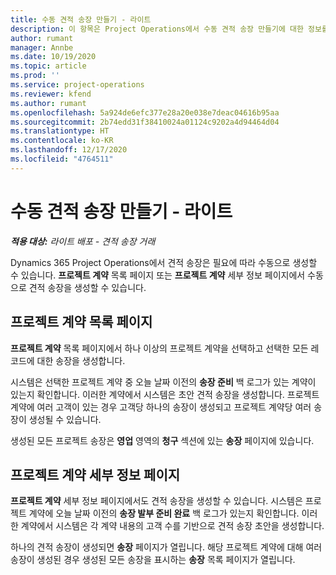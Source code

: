 ```yaml
---
title: 수동 견적 송장 만들기 - 라이트
description: 이 항목은 Project Operations에서 수동 견적 송장 만들기에 대한 정보를 제공합니다.
author: rumant
manager: Annbe
ms.date: 10/19/2020
ms.topic: article
ms.prod: ''
ms.service: project-operations
ms.reviewer: kfend
ms.author: rumant
ms.openlocfilehash: 5a924de6efc377e28a20e038e7deac04616b95aa
ms.sourcegitcommit: 2b74edd31f38410024a01124c9202a4d94464d04
ms.translationtype: HT
ms.contentlocale: ko-KR
ms.lasthandoff: 12/17/2020
ms.locfileid: "4764511"
---
```

# <a name="create-a-manual-proforma-invoice---lite"></a>수동 견적 송장 만들기 - 라이트

_**적용 대상:** 라이트 배포 - 견적 송장 거래_

Dynamics 365 Project Operations에서 견적 송장은 필요에 따라 수동으로 생성할 수 있습니다. **프로젝트 계약** 목록 페이지 또는 **프로젝트 계약** 세부 정보 페이지에서 수동으로 견적 송장을 생성할 수 있습니다.

##  <a name="project-contracts-list-page"></a>프로젝트 계약 목록 페이지

**프로젝트 계약** 목록 페이지에서 하나 이상의 프로젝트 계약을 선택하고 선택한 모든 레코드에 대한 송장을 생성합니다.

시스템은 선택한 프로젝트 계약 중 오늘 날짜 이전의 **송장 준비** 백 로그가 있는 계약이 있는지 확인합니다. 이러한 계약에서 시스템은 초안 견적 송장을 생성합니다. 프로젝트 계약에 여러 고객이 있는 경우 고객당 하나의 송장이 생성되고 프로젝트 계약당 여러 송장이 생성될 수 있습니다.

생성된 모든 프로젝트 송장은 **영업** 영역의 **청구** 섹션에 있는 **송장** 페이지에 있습니다.

## <a name="project-contract-details-page"></a>프로젝트 계약 세부 정보 페이지

**프로젝트 계약** 세부 정보 페이지에서도 견적 송장을 생성할 수 있습니다. 시스템은 프로젝트 계약에 오늘 날짜 이전의 **송장 발부 준비 완료** 백 로그가 있는지 확인합니다. 이러한 계약에서 시스템은 각 계약 내용의 고객 수를 기반으로 견적 송장 초안을 생성합니다.

하나의 견적 송장이 생성되면 **송장** 페이지가 열립니다. 해당 프로젝트 계약에 대해 여러 송장이 생성된 경우 생성된 모든 송장을 표시하는 **송장** 목록 페이지가 열립니다.
